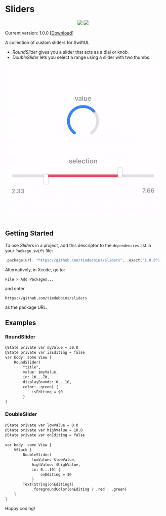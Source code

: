 # Sliders

<div align="center">
  
  
<p align="center">
    <img src="https://img.shields.io/badge/iOS-14.0+-blue.svg" />
    <img src="https://img.shields.io/badge/Swift-5.0-brightgreen.svg" />
</p>
  
</div>

Current version: 1.0.0 [[Download](https://github.com/timdubbins/Sliders/archive/refs/tags/1.0.0.zip)]

A collection of custom sliders for SwiftUI. 
- *RoundSlider* gives you a slider that acts as a dial or knob. 
- *DoubleSlider* lets you select a range using a slider with two thumbs.

![me](https://github.com/timdubbins/demo_content/blob/master/Sliders/slider_demo.gif)

## Getting Started 

To use *Sliders* in a project, add this descriptor to the `dependencies` list in your `Package.swift` file:

```swift
.package(url: "https://github.com/timdubbins/sliders", .exact("1.0.0")) 
```

Alternatively, in Xcode, go to:
```
File > Add Packages...
``` 
and enter
```
https://github.com/timdubbins/sliders
```
as the package URL.

## Examples

### RoundSlider

```
@State private var myValue = 30.0
@State private var isEditing = false
var body: some View {
    RoundSlider(
        "title",
        value: $myValue,
        in: 10...70,
        displayBounds: 0...10,
        color: .green) {
            isEditing = $0
        }
}
```

### DoubleSlider

```
@State private var lowValue = 0.0
@State private var highValue = 10.0
@State private var onEditing = false

var body: some View {
    VStack {
        DoubleSlider(
            lowValue: $lowValue,
            highValue: $highValue,
            in: 0...10) {
                onEditing = $0
            }
        Text(String(onEditing))
            .foregroundColor(onEditing ? .red : .green)
    }
}
```


Happy coding!
